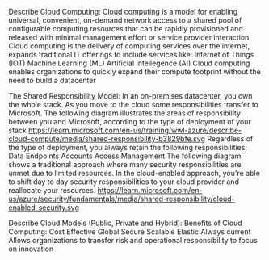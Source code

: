 Describe Cloud Computing:
  Cloud computing is a model for enabling universal, convenient, on-demand network access to a shared pool of configurable computing resources that can be rapidly provisioned and released with minimal management effort or service provider interaction
  Cloud computing is the delivery of computing services over the internet, expands traditional IT offerings to include services like: 
	Internet of Things (IOT)
    Machine Learning (ML)
    Artificial Intellegence (AI)
  Cloud computing enables organizations to quickly expand their compute footprint without the need to build a datacenter

The Shared Responsibility Model:
  In an on-premises datacenter, you own the whole stack. As you move to the cloud some responsibilities transfer to Microsoft. The following diagram illustrates the areas of responsibility between you and Microsoft, according to the type of deployment of your stack
  https://learn.microsoft.com/en-us/training/wwl-azure/describe-cloud-compute/media/shared-responsibility-b3829bfe.svg
  Regardless of the type of deployment, you always retain the following responsibilities:
    Data
    Endpoints
    Accounts
    Access Management
  The following diagram shows a traditional approach where many security responsibilities are unmet due to limited resources. In the cloud-enabled approach, you're able to shift day to day security responsibilities to your cloud provider and reallocate your resources.
  https://learn.microsoft.com/en-us/azure/security/fundamentals/media/shared-responsibility/cloud-enabled-security.svg

Describe Cloud Models (Public, Private and Hybrid):
  Benefits of Cloud Computing:
    Cost Effective
    Global
    Secure
    Scalable
    Elastic
    Always current
    Allows organizations to transfer risk and operational responsibility to focus on innovation

